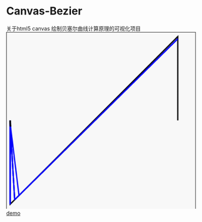 # Canvas-Bezier
关于html5 canvas 绘制贝塞尔曲线计算原理的可视化项目
![image](https://raw.githubusercontent.com/a876691666/Canvas-Bezier/master/img/bse.gif)
[demo](https://a876691666.github.io/Canvas-Bezier/view.html)
